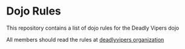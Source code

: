 Dojo Rules
==========

This repository contains a list of dojo rules for the Deadly Vipers dojo

All members should read the rules at [deadlyvipers organization](https://github.com/deadlyvipers)
